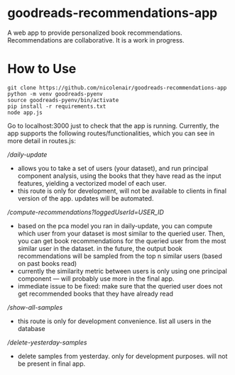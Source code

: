# goodreads-recommendations-app
A web app to provide personalized book recommendations. Recommendations are collaborative. It is a work in progress. 

# How to Use
~~~
git clone https://github.com/nicolenair/goodreads-recommendations-app
python -m venv goodreads-pyenv
source goodreads-pyenv/bin/activate
pip install -r requirements.txt
node app.js
~~~

Go to localhost:3000 just to check that the app is running. Currently, the app supports the following routes/functionalities, which you can see in more detail in routes.js:

*/daily-update*
- allows you to take a set of users (your dataset), and run principal component analysis, using the books that they have read as the input features, yielding a vectorized model of each user.
- this route is only for development, will not be available to clients in final version of the app. updates will be automated. 

*/compute-recommendations?loggedUserId=USER_ID*
- based on the pca model you ran in daily-update, you can compute which user from your dataset is most similar to the queried user. Then, you can get book recommendations for the queried user from the most similar user in the dataset. in the future, the output book recommendations will be sampled from the top n similar users (based on past books read)
- currently the similarity metric between users is only using one principal component — will probably use more in the final app.
- immediate issue to be fixed: make sure that the queried user does not get recommended books that they have already read

*/show-all-samples*
- this route is only for development convenience. list all users in the database

*/delete-yesterday-samples*
- delete samples from yesterday. only for development purposes. will not be present in final app. 
